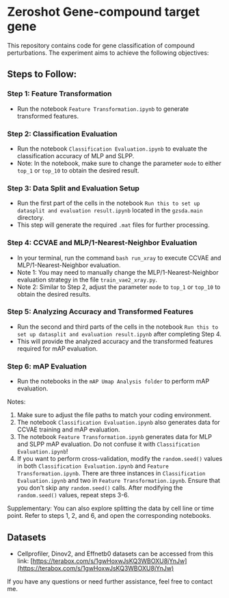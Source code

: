 # Zeroshot Gene-compound target gene

This repository contains code for gene classification of compound perturbations. The experiment aims to achieve the following objectives:

## Steps to Follow:

### Step 1: Feature Transformation
- Run the notebook `Feature Transformation.ipynb` to generate transformed features.

### Step 2: Classification Evaluation
- Run the notebook `Classification Evaluation.ipynb` to evaluate the classification accuracy of MLP and SLPP.
- Note: In the notebook, make sure to change the parameter `mode` to either `top_1` or `top_10` to obtain the desired result.

### Step 3: Data Split and Evaluation Setup
- Run the first part of the cells in the notebook `Run this to set up datasplit and evaluation result.ipynb` located in the `gzsda.main` directory.
- This step will generate the required `.mat` files for further processing.

### Step 4: CCVAE and MLP/1-Nearest-Neighbor Evaluation
- In your terminal, run the command `bash run_xray` to execute CCVAE and MLP/1-Nearest-Neighbor evaluation.
- Note 1: You may need to manually change the MLP/1-Nearest-Neighbor evaluation strategy in the file `train_vae2_xray.py`.
- Note 2: Similar to Step 2, adjust the parameter `mode` to `top_1` or `top_10` to obtain the desired results.

### Step 5: Analyzing Accuracy and Transformed Features
- Run the second and third parts of the cells in the notebook `Run this to set up datasplit and evaluation result.ipynb` after completing Step 4.
- This will provide the analyzed accuracy and the transformed features required for mAP evaluation.

### Step 6: mAP Evaluation
- Run the notebooks in the `mAP Umap Analysis folder` to perform mAP evaluation.

Notes:
1. Make sure to adjust the file paths to match your coding environment.
2. The notebook `Classification Evaluation.ipynb` also generates data for CCVAE training and mAP evaluation.
3. The notebook `Feature Transformation.ipynb` generates data for MLP and SLPP mAP evaluation. Do not confuse it with `Classification Evaluation.ipynb`!
4. If you want to perform cross-validation, modify the `random.seed()` values in both `Classification Evaluation.ipynb` and `Feature Transformation.ipynb`. There are three instances in `Classification Evaluation.ipynb` and two in `Feature Transformation.ipynb`. Ensure that you don't skip any `random.seed()` calls. After modifying the `random.seed()` values, repeat steps 3-6.

Supplementary: You can also explore splitting the data by cell line or time point. Refer to steps 1, 2, and 6, and open the corresponding notebooks.

## Datasets
- Cellprofiler, Dinov2, and Effnetb0 datasets can be accessed from this link: [https://terabox.com/s/1gwHoxwJsKQ3WBOXU8jYnJw](https://terabox.com/s/1gwHoxwJsKQ3WBOXU8jYnJw)

If you have any questions or need further assistance, feel free to contact me.
